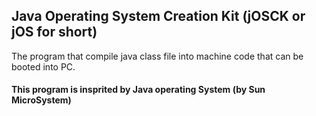 ## Java Operating System Creation Kit (jOSCK or jOS for short)
The program that compile java class file into machine code that can be booted into PC.

#### This program is insprited by Java operating System (by Sun MicroSystem)
